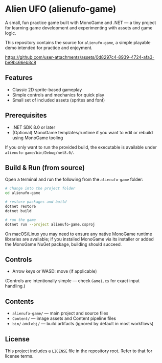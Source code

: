 # Alien UFO (alienufo-game)

A small, fun practice game built with MonoGame and .NET — a tiny project for learning game development and experimenting with assets and game logic.

This repository contains the source for `alienufo-game`, a simple playable demo intended for practice and enjoyment.



https://github.com/user-attachments/assets/0d8297c4-8939-4724-afa3-be9bc66eb3c8



## Features

- Classic 2D sprite-based gameplay
- Simple controls and mechanics for quick play
- Small set of included assets (sprites and font)

## Prerequisites

- .NET SDK 8.0 or later
- (Optional) MonoGame templates/runtime if you want to edit or rebuild using MonoGame tooling

If you only want to run the provided build, the executable is available under `alienufo-game/bin/Debug/net8.0/`.

## Build & Run (from source)

Open a terminal and run the following from the `alienufo-game` folder:

```bash
# change into the project folder
cd alienufo-game

# restore packages and build
dotnet restore
dotnet build

# run the game
dotnet run --project alienufo-game.csproj
```

On macOS/Linux you may need to ensure any native MonoGame runtime libraries are available; if you installed MonoGame via its installer or added the MonoGame NuGet package, building should succeed.

## Controls

- Arrow keys or WASD: move (if applicable)

(Controls are intentionally simple — check `Game1.cs` for exact input handling.)

## Contents

- `alienufo-game/` — main project and source files
- `Content/` — image assets and Content pipeline files
- `bin/` and `obj/` — build artifacts (ignored by default in most workflows)


## License

This project includes a `LICENSE` file in the repository root. Refer to that for license terms.



